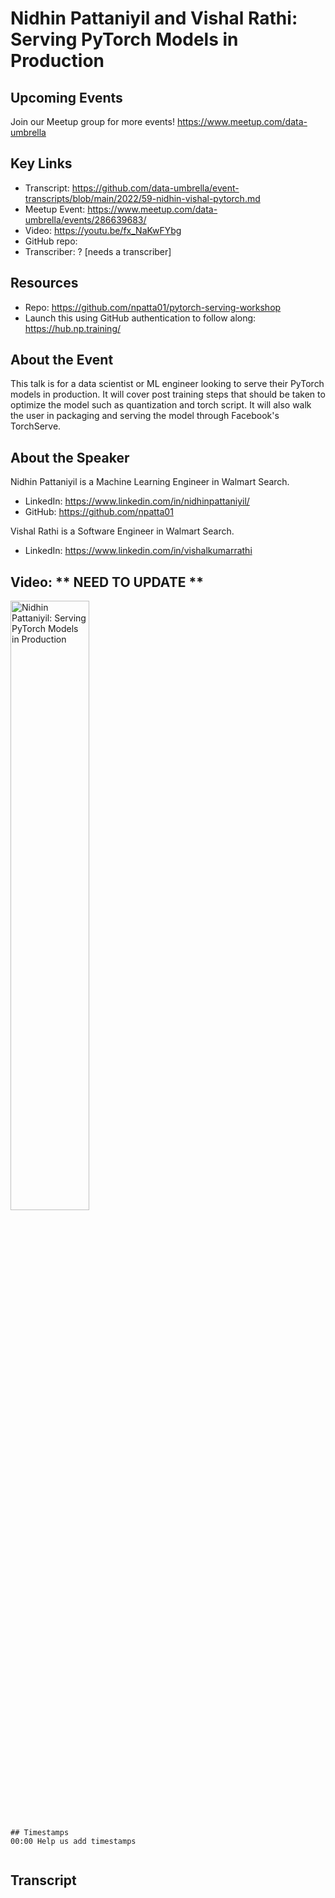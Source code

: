 # Nidhin Pattaniyil and Vishal Rathi: Serving PyTorch Models in Production


## Upcoming Events
Join our Meetup group for more events!
https://www.meetup.com/data-umbrella

## Key Links
- Transcript: https://github.com/data-umbrella/event-transcripts/blob/main/2022/59-nidhin-vishal-pytorch.md 
- Meetup Event: https://www.meetup.com/data-umbrella/events/286639683/
- Video: https://youtu.be/fx_NaKwFYbg
- GitHub repo:  
- Transcriber:  ? [needs a transcriber]

## Resources
- Repo: https://github.com/npatta01/pytorch-serving-workshop
- Launch this using GitHub authentication to follow along:  https://hub.np.training/

## About the Event
This talk is for a data scientist or ML engineer looking to serve their PyTorch models in production. It will cover post training steps that should be taken to optimize the model such as quantization and torch script. It will also walk the user in packaging and serving the model through Facebook's TorchServe.

## About the Speaker
Nidhin Pattaniyil is a Machine Learning Engineer in Walmart Search.

- LinkedIn: https://www.linkedin.com/in/nidhinpattaniyil/
- GitHub: https://github.com/npatta01

Vishal Rathi is a Software Engineer in Walmart Search.

- LinkedIn: https://www.linkedin.com/in/vishalkumarrathi

## Video:  ** NEED TO UPDATE **
<a href="http://www.youtube.com/watch?feature=player_embedded&v=fx_NaKwFYbg" target="_blank"><img src="http://img.youtube.com/vi/fx_NaKwFYbg/0.jpg"
alt="Nidhin Pattaniyil: Serving PyTorch Models in Production" width="50%" /></a>

```
## Timestamps
00:00 Help us add timestamps


```
## Transcript
